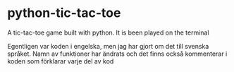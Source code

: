 # python-tic-tac-toe
A tic-tac-toe game built with python. It is been played on the terminal

Egentligen var koden i engelska, men jag har gjort om det till svenska språket. Namn av funktioner har ändrats och det finns också kommenterar i koden som förklarar varje del av kod
